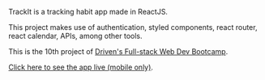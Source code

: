 TrackIt is a tracking habit app made in ReactJS.

This project makes use of authentication, styled components, react router, react calendar, APIs, among other tools.

This is the 10th project of [Driven's Full-stack Web Dev Bootcamp](https://driven.com.br).

[Click here to see the app live (mobile only)](https://trackit-react-steel.vercel.app).
